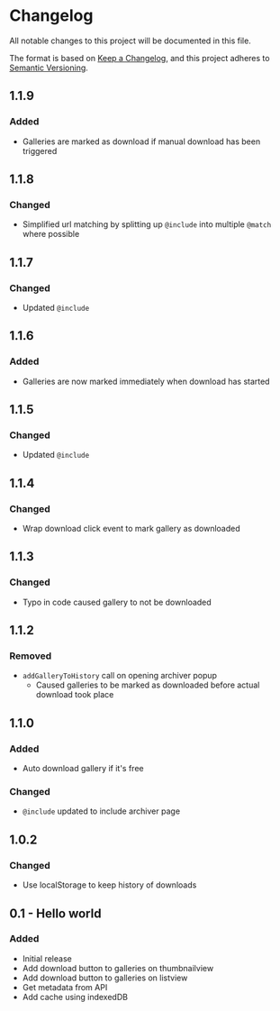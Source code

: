 # Changelog
All notable changes to this project will be documented in this file.

The format is based on [Keep a Changelog](https://keepachangelog.com/en/1.0.0/),
and this project adheres to [Semantic Versioning](https://semver.org/spec/v2.0.0.html).

## 1.1.9
### Added
- Galleries are marked as download if manual download has been triggered

## 1.1.8
### Changed
- Simplified url matching by splitting up `@include` into multiple `@match` where possible

## 1.1.7
### Changed
- Updated `@include`

## 1.1.6
### Added
- Galleries are now marked immediately when download has started

## 1.1.5
### Changed
- Updated `@include`

## 1.1.4
### Changed
- Wrap download click event to mark gallery as downloaded

## 1.1.3
### Changed
- Typo in code caused gallery to not be downloaded

## 1.1.2
### Removed
- `addGalleryToHistory` call on opening archiver popup
  - Caused galleries to be marked as downloaded before actual download took place

## 1.1.0
### Added
- Auto download gallery if it's free
### Changed
- `@include` updated to include archiver page

## 1.0.2
### Changed
- Use localStorage to keep history of downloads

## 0.1 - Hello world
### Added
- Initial release
- Add download button to galleries on thumbnailview
- Add download button to galleries on listview
- Get metadata from API
- Add cache using indexedDB

